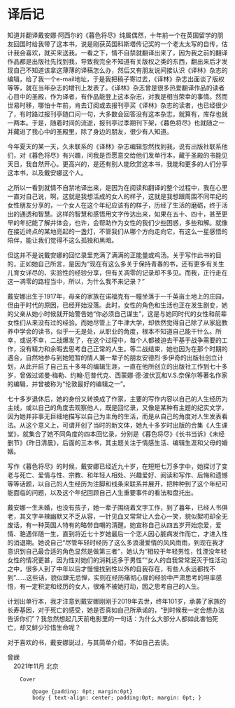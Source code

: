 # 译后记

知道并翻译戴安娜·阿西尔的《暮色将尽》纯属偶然，十年前一个在英国留学的朋友回国时给我带了这本书，说是刚获英国科斯塔传记奖的一个老太太写的自传，估计我会喜欢，就买来送我。一看之下，情不自禁就翻译出来了，因为我之前的翻译作品都是出版社先找到我，导致我完全不知道有关版权之类的东西，翻出来后才发现自己不知道该拿这薄薄的译稿怎么办，然后又有朋友说间接认识《译林》杂志的编辑，给了我一个e-mail地址，于是我把稿子寄过去，《译林》杂志出面谈了版权等等，就在当年杂志的增刊上发表了。《译林》杂志曾是很多热爱翻译作品的读者心目中的圣殿，作为译者，有作品能登上这本杂志，对我是相当荣幸的事情。然而世易时移，哪怕十年前，肯去订阅或去报刊亭买《译林》杂志的读者，也已经很少了，有时路过报刊亭随口问一句，大多数会回答没有这本杂志，就算有，库存也就一两本。于是，随着时间的流逝，报刊亭过季期刊下架，《暮色将尽》也就随之一并藏进了我心中的圣殿里，除了身边的朋友，很少有人知道。

今年夏天的某一天，久未联系的《译林》杂志编辑忽然找到我，说有出版社联系他们，对《暮色将尽》有兴趣，问我是否愿意交给他们发单行本，藏于圣殿的书能见天日，我自然开心。更高兴的，是还有别人能欣赏这本书，我能和更多的人们分享这本书，以及戴安娜这个人。

之所以一看到就情不自禁地译出来，是因为在阅读和翻译的整个过程中，我在心里一直对自己说，啊，这就是我想活成的女人的样子，这就是我想跟周围不同年纪的女性朋友分享的，一个女人在这个年纪应该有的样子，历经了生活的磨砺，终于活出的通透和智慧。这样的智慧和感悟用文字传达出来，如果在五十、四十，甚至更早的年纪能了解并体会，也许，会帮助作为女性的我们少些困惑，多些和解。就像在接近终点的某地亮起的一盏灯，不管我们从哪个方向走向它，有这么一星感悟的陪伴，能让我们觉得不这么孤独和黑暗。

但这并不是说戴安娜的回忆录里充满了满满的正能量或鸡汤。关于写作此书的目的，正如她自己所言，是因为“现在有这么多关于保持青春的书，还有更多有关生儿育女详尽的、实验性的经验分享，但有关凋零的记录却不多见。而我，正行走在这一凋零的路程当中，所以，为什么我不来记录？”

戴安娜出生于1917年，母亲的家族在诺福克有一幢坐落于一千英亩土地上的庄园，但由于时代的原因，已经开始没落。此时，女性的角色和生活也正在发生剧变，她的父亲从她小时候就开始警告她“你必须自己谋生”，这是与她同时代的女性和前辈女性们从来没有过的经验。而她尽管上了牛津大学，却依然觉得自己除了从家庭教养中学会的读书，似乎一无是处，从职业的角度，根本不知道自己能干什么。所幸，或说不幸，二战爆发了，在这个过程中，每个人都被迫去干基于战争需要的工作，没有精力和余暇去思考自己正常的人生。等二战结束，她也因为在那个时期的遇合，自然地参与到她短暂的情人兼一辈子的朋友安德烈·多伊奇的出版社创立计划，从此开启了自己五十多年的编辑生涯，一直在他所创立的出版社工作到七十多岁，曾做过诺曼·梅勒、约翰·厄普代克、西蒙娜·德·波伏瓦和V.S.奈保尔等著名作家的编辑，并曾被称为“伦敦最好的编辑之一”。

七十多岁退休后，她的身份又转换成了作家，主要的写作内容以自己的人生经历为主线，或以自己的角度去观察他人，既是回忆录，又像是某种有主题的纪实文学，因为她并非事无巨细地描写以自己为主角的生活，而是从自己的角度对人生发表看法。从这个意义上，可谓开创了当时的新文体，她九十多岁时出版的合集《人生课堂》，就集合了她不同角度的四本回忆录，分别是《暮色将尽》《长书当诉》《未经删节》《昨日清晨》，后面的三本书，其主题关注于情感生活、编辑生涯和父母的婚姻。

写作《暮色将尽》的时候，戴安娜已经近九十岁，在短短七万多字中，她探讨了变老与死亡、爱情与性、宗教、和年轻人相处、兴趣爱好、阅读和写作、后悔和遗憾等等话题，以自己的人生经历为注脚和线条来联系并展开，把种种到了这个年纪可能面临的问题，以及这个年纪回顾自己人生重要事件的看法和盘托出。

戴安娜一生未婚，也没有孩子，她一辈子围绕着文字工作，到了暮年，已经人书俱老，其文字辛辣幽默又不乏从容，一针见血又常常让人会心一笑，貌似絮叨却全无废话，有一种英国人特有的略带自嘲的清醒。她宣称自己从四五岁开始恋爱，爱情、艳遇伴随一生，直到将近七十岁她最后一个恋人因心脏病发作而亡，才进入性的消退期。她说自己“尽管年轻时经历了这么多浪漫爱情的风风雨雨，到现在我才意识到自己最合适的角色显然是做第三者”，她认为“相较于年轻男性，性湮没年轻女性的情况更甚，因为性对她们的消耗远多于男性”“女人的自我常常泯灭于性活动之中，很多人到了中年以后才慢慢找到性以外的自我存在，有些人永远都找不到”……这些话，貌似肆无忌惮，实则在经历痛彻心扉的经验中严肃思考的坦率感悟，有一定积淀和经历的女人，很难不被她打动，因之思考自己的人生。

计划出单行本，我才注意到戴安娜刚刚于2019年去世，终年101岁，承袭了家族的长寿基因，对于死亡的感受，她是否真如自己所承诺的，“到时候我一定会想办法告诉你们”？我忽然想起几天前电影里的一句话：为什么大部分人都如此害怕死亡，却又鲜少珍惜生命呢？

对于喜欢的书，戴安娜说过，与其简单介绍，不如自己去读。

曾嵘  
　2021年11月 北京



    
        
        
        Cover
        
            @page {padding: 0pt; margin:0pt}
            body { text-align: center; padding:0pt; margin: 0pt; }
        
    
    
        
            
                
            
        
    

